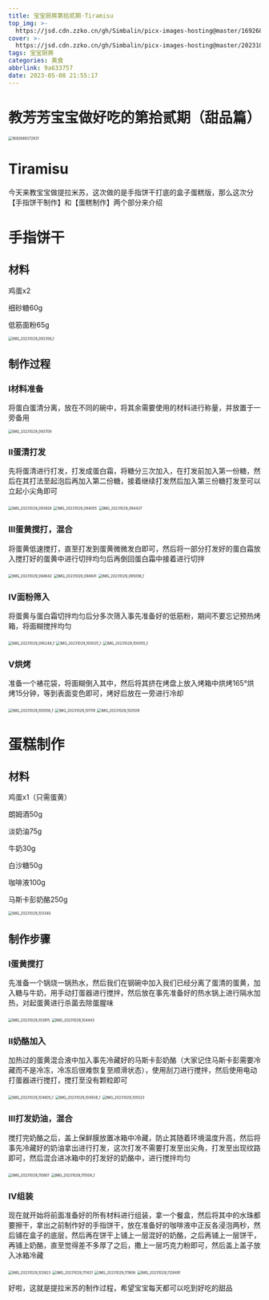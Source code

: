 ```yaml
---
title: 宝宝厨房第拾贰期·Tiramisu
top_img: >-
  https://jsd.cdn.zzko.cn/gh/Simbalin/picx-images-hosting@master/1692689372931.63rzr9kd8b00.jpg
cover: >-
  https://jsd.cdn.zzko.cn/gh/Simbalin/picx-images-hosting@master/20231030/IMG_20231029_1128491.1e17vi94hr1c.jpg
tags: 宝宝厨房
categories: 美食
abbrlink: 9a633757
date: 2023-05-08 21:55:17
---
```

<meta name="referrer" content="no-referrer"/>

# 教芳芳宝宝做好吃的第拾贰期（甜品篇）

<img src="https://jsd.cdn.zzko.cn/gh/Simbalin/picx-images-hosting@master/1692689372931.63rzr9kd8b00.jpg" alt="1692689372931" style="zoom:50%;" />

# Tiramisu

今天来教宝宝做提拉米苏，这次做的是手指饼干打底的盒子蛋糕版，那么这次分【手指饼干制作】和【蛋糕制作】两个部分来介绍

# 手指饼干

## 材料

鸡蛋x2

细砂糖60g

低筋面粉65g

<img src="https://jsd.cdn.zzko.cn/gh/Simbalin/picx-images-hosting@master/20231030/IMG_20231029_093356_1.4cg24utzazs0.jpg" alt="IMG_20231029_093356_1" style="zoom:50%;" />

## 制作过程

### Ⅰ材料准备

将蛋白蛋清分离，放在不同的碗中，将其余需要使用的材料进行称量，并放置于一旁备用

<img src="https://jsd.cdn.zzko.cn/gh/Simbalin/picx-images-hosting@master/20231030/IMG_20231029_093709.7k9m6d8y3tk0.jpg" alt="IMG_20231029_093709" style="zoom:50%;" />

### Ⅱ蛋清打发

先将蛋清进行打发，打发成蛋白霜，将糖分三次加入，在打发前加入第一份糖，然后在其打法至起泡后再加入第二份糖，接着继续打发然后加入第三份糖打发至可以立起小尖角即可

<img src="https://jsd.cdn.zzko.cn/gh/Simbalin/picx-images-hosting@master/20231030/IMG_20231029_093926.73w7ksvpi780.jpg" alt="IMG_20231029_093926" style="zoom:50%;" />
<img src="https://jsd.cdn.zzko.cn/gh/Simbalin/picx-images-hosting@master/20231030/IMG_20231029_094055.32yb2jp4smi0.jpg" alt="IMG_20231029_094055" style="zoom:50%;" />
<img src="https://jsd.cdn.zzko.cn/gh/Simbalin/picx-images-hosting@master/20231030/IMG_20231029_094437.uxqr11tyghs.jpg" alt="IMG_20231029_094437" style="zoom:50%;" />

### Ⅲ蛋黄搅打，混合

将蛋黄低速搅打，直至打发到蛋黄微微发白即可，然后将一部分打发好的蛋白霜放入搅打好的蛋黄中进行切拌均匀后再倒回蛋白霜中接着进行切拌

<img src="https://jsd.cdn.zzko.cn/gh/Simbalin/picx-images-hosting@master/20231030/IMG_20231029_094642.6zpr9psbkg00.jpg" alt="IMG_20231029_094642" style="zoom:50%;" />
<img src="https://jsd.cdn.zzko.cn/gh/Simbalin/picx-images-hosting@master/20231030/IMG_20231029_094941.5jcrgbwdw400.jpg" alt="IMG_20231029_094941" style="zoom:50%;" />
<img src="https://jsd.cdn.zzko.cn/gh/Simbalin/picx-images-hosting@master/20231030/IMG_20231029_095056_1.2hkm49gadv80.jpg" alt="IMG_20231029_095056_1" style="zoom:50%;" />

### Ⅳ面粉筛入

将蛋黄与蛋白霜切拌均匀后分多次筛入事先准备好的低筋粉，期间不要忘记预热烤箱，将面糊搅拌均匀

<img src="https://jsd.cdn.zzko.cn/gh/Simbalin/picx-images-hosting@master/20231030/IMG_20231029_095248_1.qnjqsd76b8w.jpg" alt="IMG_20231029_095248_1" style="zoom:50%;" />
<img src="https://jsd.cdn.zzko.cn/gh/Simbalin/picx-images-hosting@master/20231030/IMG_20231029_100025_1.1eml2qhnfl8g.jpg" alt="IMG_20231029_100025_1" style="zoom:50%;" />
<img src="https://jsd.cdn.zzko.cn/gh/Simbalin/picx-images-hosting@master/20231030/IMG_20231029_100055_1.lqlwsbz0qcg.jpg" alt="IMG_20231029_100055_1" style="zoom:50%;" />

### Ⅴ烘烤

准备一个裱花袋，将面糊倒入其中，然后将其挤在烤盘上放入烤箱中烘烤165°烘烤15分钟，等到表面变色即可，烤好后放在一旁进行冷却

<img src="https://jsd.cdn.zzko.cn/gh/Simbalin/picx-images-hosting@master/20231030/IMG_20231029_100558_1.32b62clo6w80.jpg" alt="IMG_20231029_100558_1" style="zoom:50%;" />
<img src="https://jsd.cdn.zzko.cn/gh/Simbalin/picx-images-hosting@master/20231030/IMG_20231029_101119.486y4bg8r720.jpg" alt="IMG_20231029_101119" style="zoom:50%;" />
<img src="https://jsd.cdn.zzko.cn/gh/Simbalin/picx-images-hosting@master/20231030/IMG_20231029_102509.6h5vjhyqgp00.jpg" alt="IMG_20231029_102509" style="zoom:50%;" />

# 蛋糕制作

## 材料

鸡蛋x1（只需蛋黄）

朗姆酒50g

淡奶油75g

牛奶30g

白沙糖50g

咖啡液100g

马斯卡彭奶酪250g

<img src="https://jsd.cdn.zzko.cn/gh/Simbalin/picx-images-hosting@master/20231030/IMG_20231029_103340.4ypunsekmmg0.jpg" alt="IMG_20231029_103340" style="zoom:50%;" />

## 制作步骤

### Ⅰ蛋黄搅打

先准备一个锅烧一锅热水，然后我们在钢碗中加入我们已经分离了蛋清的蛋黄，加入糖与牛奶，用手动打蛋器进行搅拌，然后放在事先准备好的热水锅上进行隔水加热，对起蛋黄进行杀菌去除蛋腥味

<img src="https://jsd.cdn.zzko.cn/gh/Simbalin/picx-images-hosting@master/20231030/IMG_20231029_103915.5qwfaixao0k0.jpg" alt="IMG_20231029_103915" style="zoom:50%;" />
<img src="https://jsd.cdn.zzko.cn/gh/Simbalin/picx-images-hosting@master/20231030/IMG_20231029_104443.469tjm7jz2c.jpg" alt="IMG_20231029_104443" style="zoom:50%;" />

### Ⅱ奶酪加入

加热过的蛋黄混合液中加入事先冷藏好的马斯卡彭奶酪（大家记住马斯卡彭需要冷藏而不是冷冻，冷冻后很难恢复至顺滑状态），使用刮刀进行搅拌，然后使用电动打蛋器进行搅打，搅打至没有颗粒即可

<img src="https://jsd.cdn.zzko.cn/gh/Simbalin/picx-images-hosting@master/20231030/IMG_20231029_104805_1.5b24d694r1c0.jpg" alt="IMG_20231029_104805_1" style="zoom:50%;" />
<img src="https://jsd.cdn.zzko.cn/gh/Simbalin/picx-images-hosting@master/20231030/IMG_20231029_104938_1.4c3y4wmukzo0.jpg" alt="IMG_20231029_104938_1" style="zoom:50%;" />
<img src="https://jsd.cdn.zzko.cn/gh/Simbalin/picx-images-hosting@master/20231030/IMG_20231029_105523.5tude6onqz40.jpg" alt="IMG_20231029_105523" style="zoom:50%;" />

### Ⅲ打发奶油，混合

搅打完奶酪之后，盖上保鲜膜放置冰箱中冷藏，防止其随着环境温度升高，然后将事先冷藏好的奶油拿出进行打发，这次打发不需要打发至出尖角，打发至出现纹路即可，然后混合进冰箱中的打发好的奶酪中，进行搅拌均匀

<img src="https://jsd.cdn.zzko.cn/gh/Simbalin/picx-images-hosting@master/20231030/IMG_20231029_110801.ncstwuonur4.jpg" alt="IMG_20231029_110801" style="zoom:50%;" />
<img src="https://jsd.cdn.zzko.cn/gh/Simbalin/picx-images-hosting@master/20231030/IMG_20231029_111004_1.7ky4t3ghvnw0.jpg" alt="IMG_20231029_111004_1" style="zoom:50%;" />

### Ⅳ组装

现在就开始将前面准备好的所有材料进行组装，拿一个餐盒，然后将其中的水珠都要擦干，拿出之前制作好的手指饼干，放在准备好的咖啡液中正反各浸泡两秒，然后铺在盒子的底层，然后再在饼干上铺上一层混好的奶酪，之后再铺上一层饼干，再铺上奶酪，直至觉得差不多厚了之后，撒上一层巧克力粉即可，然后盖上盖子放入冰箱冷藏

<img src="https://jsd.cdn.zzko.cn/gh/Simbalin/picx-images-hosting@master/20231030/IMG_20231029_102623.3ytlyoq7qpy0.jpg" alt="IMG_20231029_102623" style="zoom:50%;" />
<img src="https://jsd.cdn.zzko.cn/gh/Simbalin/picx-images-hosting@master/20231030/IMG_20231029_111431.hm0ya18leyo.jpg" alt="IMG_20231029_111431" style="zoom:50%;" />
<img src="https://jsd.cdn.zzko.cn/gh/Simbalin/picx-images-hosting@master/20231030/IMG_20231029_111806.3pfdwkkrs3c0.jpg" alt="IMG_20231029_111806" style="zoom:50%;" />
<img src="https://jsd.cdn.zzko.cn/gh/Simbalin/picx-images-hosting@master/20231030/IMG_20231029_1128491.1e17vi94hr1c.jpg" alt="IMG_20231029_1128491" style="zoom:50%;" />

好啦，这就是提拉米苏的制作过程，希望宝宝每天都可以吃到好吃的甜品
